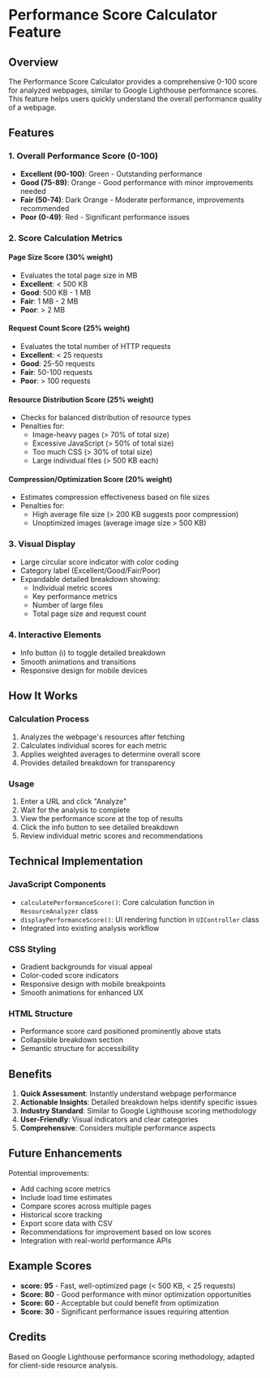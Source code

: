 # Performance Score Calculator Feature

## Overview
The Performance Score Calculator provides a comprehensive 0-100 score for analyzed webpages, similar to Google Lighthouse performance scores. This feature helps users quickly understand the overall performance quality of a webpage.

## Features

### 1. **Overall Performance Score (0-100)**
- **Excellent (90-100)**: Green - Outstanding performance
- **Good (75-89)**: Orange - Good performance with minor improvements needed
- **Fair (50-74)**: Dark Orange - Moderate performance, improvements recommended
- **Poor (0-49)**: Red - Significant performance issues

### 2. **Score Calculation Metrics**

#### Page Size Score (30% weight)
- Evaluates the total page size in MB
- **Excellent**: < 500 KB
- **Good**: 500 KB - 1 MB
- **Fair**: 1 MB - 2 MB
- **Poor**: > 2 MB

#### Request Count Score (25% weight)
- Evaluates the total number of HTTP requests
- **Excellent**: < 25 requests
- **Good**: 25-50 requests
- **Fair**: 50-100 requests
- **Poor**: > 100 requests

#### Resource Distribution Score (25% weight)
- Checks for balanced distribution of resource types
- Penalties for:
  - Image-heavy pages (> 70% of total size)
  - Excessive JavaScript (> 50% of total size)
  - Too much CSS (> 30% of total size)
  - Large individual files (> 500 KB each)

#### Compression/Optimization Score (20% weight)
- Estimates compression effectiveness based on file sizes
- Penalties for:
  - High average file size (> 200 KB suggests poor compression)
  - Unoptimized images (average image size > 500 KB)

### 3. **Visual Display**
- Large circular score indicator with color coding
- Category label (Excellent/Good/Fair/Poor)
- Expandable detailed breakdown showing:
  - Individual metric scores
  - Key performance metrics
  - Number of large files
  - Total page size and request count

### 4. **Interactive Elements**
- Info button (ℹ️) to toggle detailed breakdown
- Smooth animations and transitions
- Responsive design for mobile devices

## How It Works

### Calculation Process
1. Analyzes the webpage's resources after fetching
2. Calculates individual scores for each metric
3. Applies weighted averages to determine overall score
4. Provides detailed breakdown for transparency

### Usage
1. Enter a URL and click "Analyze"
2. Wait for the analysis to complete
3. View the performance score at the top of results
4. Click the info button to see detailed breakdown
5. Review individual metric scores and recommendations

## Technical Implementation

### JavaScript Components
- `calculatePerformanceScore()`: Core calculation function in `ResourceAnalyzer` class
- `displayPerformanceScore()`: UI rendering function in `UIController` class
- Integrated into existing analysis workflow

### CSS Styling
- Gradient backgrounds for visual appeal
- Color-coded score indicators
- Responsive design with mobile breakpoints
- Smooth animations for enhanced UX

### HTML Structure
- Performance score card positioned prominently above stats
- Collapsible breakdown section
- Semantic structure for accessibility

## Benefits

1. **Quick Assessment**: Instantly understand webpage performance
2. **Actionable Insights**: Detailed breakdown helps identify specific issues
3. **Industry Standard**: Similar to Google Lighthouse scoring methodology
4. **User-Friendly**: Visual indicators and clear categories
5. **Comprehensive**: Considers multiple performance aspects

## Future Enhancements

Potential improvements:
- Add caching score metrics
- Include load time estimates
- Compare scores across multiple pages
- Historical score tracking
- Export score data with CSV
- Recommendations for improvement based on low scores
- Integration with real-world performance APIs

## Example Scores

- **score: 95** - Fast, well-optimized page (< 500 KB, < 25 requests)
- **Score: 80** - Good performance with minor optimization opportunities
- **Score: 60** - Acceptable but could benefit from optimization
- **Score: 30** - Significant performance issues requiring attention

## Credits
Based on Google Lighthouse performance scoring methodology, adapted for client-side resource analysis.
